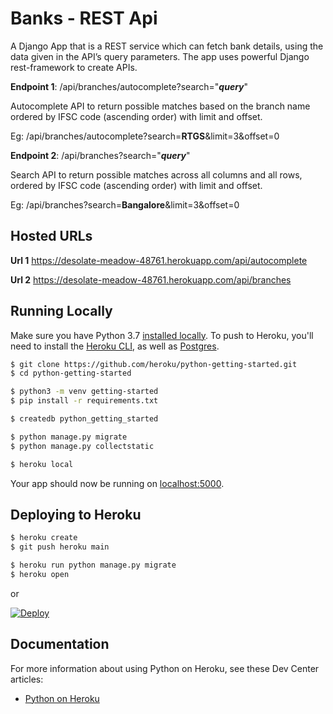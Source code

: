 # Banks - REST Api

A Django App that is a REST service which can fetch bank details, using the data given in the API’s query parameters.
The app uses powerful Django rest-framework to create APIs.

**Endpoint 1**: /api/branches/autocomplete?search="**_query_**"

  Autocomplete API to return possible matches based on the branch name ordered by IFSC code (ascending order) with limit and offset.

  Eg: /api/branches/autocomplete?search=**RTGS**&limit=3&offset=0
  
**Endpoint 2**: /api/branches?search="**_query_**"

Search API to return possible matches across all columns and all rows, ordered by IFSC code (ascending order) with limit and offset.

  Eg: /api/branches?search=**Bangalore**&limit=3&offset=0
  
## Hosted URLs

**Url 1** https://desolate-meadow-48761.herokuapp.com/api/autocomplete

**Url 2** https://desolate-meadow-48761.herokuapp.com/api/branches



## Running Locally

Make sure you have Python 3.7 [installed locally](http://install.python-guide.org). To push to Heroku, you'll need to install the [Heroku CLI](https://devcenter.heroku.com/articles/heroku-cli), as well as [Postgres](https://devcenter.heroku.com/articles/heroku-postgresql#local-setup).

```sh
$ git clone https://github.com/heroku/python-getting-started.git
$ cd python-getting-started

$ python3 -m venv getting-started
$ pip install -r requirements.txt

$ createdb python_getting_started

$ python manage.py migrate
$ python manage.py collectstatic

$ heroku local
```

Your app should now be running on [localhost:5000](http://localhost:5000/).

## Deploying to Heroku

```sh
$ heroku create
$ git push heroku main

$ heroku run python manage.py migrate
$ heroku open
```
or

[![Deploy](https://www.herokucdn.com/deploy/button.svg)](https://heroku.com/deploy)

## Documentation

For more information about using Python on Heroku, see these Dev Center articles:

- [Python on Heroku](https://devcenter.heroku.com/categories/python)
